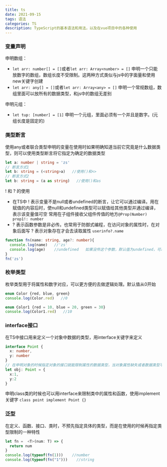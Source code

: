 ```yaml
---
title: ts
date: 2021-09-15
tags: 语法
categories: TS
description: TypeScript的基本语法和用法，以及在vue项目中的各种使用
---
```

### 变量声明
申明数组：
* `let arr: number[] = []`或者`let arr: Array<number> = []` 申明一个只能放数字的数组，数组长度不受限制。这两种方式类似与js中的字面量和使用new关键字创建
* `let arr: any[] = []`或者`let arr: Array<any> = []` 申明一个常规数组，数组里面可以放所有的数据类型，和js中的数组无差别

申明元组：
* `let tup: [number] = [1]` 申明一个元组，里面必须有一个并且是数字。(元组长度是固定的)

### 类型断言
使用any或者联合类型申明的变量在使用时如果明确知道当前它究竟是什么数据类型，则可以使用类型断言将它指定为确定的数据类型
```typescript
let a: number | string = 'zs'
// 断言方式1
let b: string = (<string>a)   //使用()和<>
// 断言方式2
let b: string = (a as string)   //使用()和as
```
! 和 ? 的使用
* 在TS中 ! 表示变量不是null或者undefined的断言，让它可以通过编译。用在赋值的内容后时，使null和undefined类型可以赋值给其他类型并通过编译，表示该变量值可空
常用在子组件接收父组件传值的地方`@Prop(Number) prop1!: number`
* ? 表示函数参数是非必传。也常用于防御式编程，在访问对象的属性时，在对象后面写 ? 表示对象存在才会去读取属性 `userinfo?.name`
```typescript
function fn(name: string, age?: number){
  console.log(name)   //'zs'
  console.log(age)    //undefined   如果没传这个参数，默认值为undefined，可以手动指定默认值：age: number = 18，此时已经赋值就不能用?了
}
fn('zs')
```
### 枚举类型
枚举类型用于将属性和数字对应，可以更方便的去做逻辑处理。默认值从0开始
```typescript
enum Color {red, blue, green}
console.log(Color.red)   //0

enum Color1 {red = 10, blue = 20, green = 30}
console.log(Color1.red)   //10
```
### interface接口
在TS中接口用来定义一个对象中数据的类型，用interface关键字来定义
```typescript
interface Point {
  x: number,
  y: number
}
// 在申明对象的时候指定对象的接口就能限制属性的数据类型，当对象属性缺失或者数据类型不匹配会报错
let obj: Point = {
  x:1,
  y:2
}
```
申明class类的时候也可以用interface来限制类中的属性和函数，使用implement关键字 `class point implement Point {}`
### 泛型
在定义、函数、接口、类时，不预先指定具体的类型，而是在使用的时候再指定类型限制的一种特性
```typescript
let fn =  <T>(num: T) => {
  return num
}
console.log(typeof(fn(1)))    //number
console.log(typeof(fn("1")))    //string
```